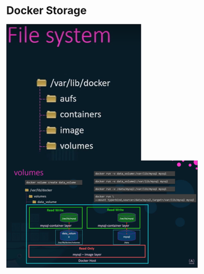 # Docker Storage

<img style="float: left;" src="./file-system.png"></img>

<img style="float: left;" src="./docker-volume.png"></img>




